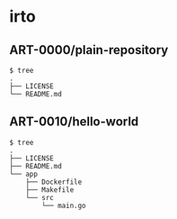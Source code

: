 # irto

## ART-0000/plain-repository

```
$ tree
.
├── LICENSE
└── README.md
```

## ART-0010/hello-world

```
$ tree
.
├── LICENSE
├── README.md
└── app
    ├── Dockerfile
    ├── Makefile
    └── src
        └── main.go
```
